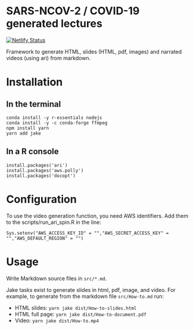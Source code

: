 # SARS-NCOV-2 / COVID-19 generated lectures

[![Netlify Status](https://api.netlify.com/api/v1/badges/d33035ea-4760-443f-bef7-c1ee3431dc51/deploy-status)](https://app.netlify.com/sites/covid19-lessons/deploys)

Framework to generate HTML, slides (HTML, pdf, images) and narrated videos
(using ari) from markdown.


# Installation

## In the terminal

```
conda install -y r-essentials nodejs 
conda install -y -c conda-forge ffmpeg
npm install yarn
yarn add jake
```


## In a R console

```
install.packages('ari')
install.packages('aws.polly')
install.packages('docopt')
```

# Configuration

To use the video generation function, you need AWS identifiers.
Add them to the scripts/run\_ari\_spin.R in the line:

```
Sys.setenv("AWS_ACCESS_KEY_ID" = "","AWS_SECRET_ACCESS_KEY" = "","AWS_DEFAULT_REGION" = "")
``` 


# Usage

Write Markdown source files in `src/*.md`.

Jake tasks exist to generate slides in html, pdf, image, and video. For example,
to generate from the markdown file `src/How-to.md` run:

- HTML slides: `yarn jake dist/How-to-slides.html`
- HTML  full page: `yarn jake dist/How-to-document.pdf`
- Video: `yarn jake dist/How-to.mp4`
